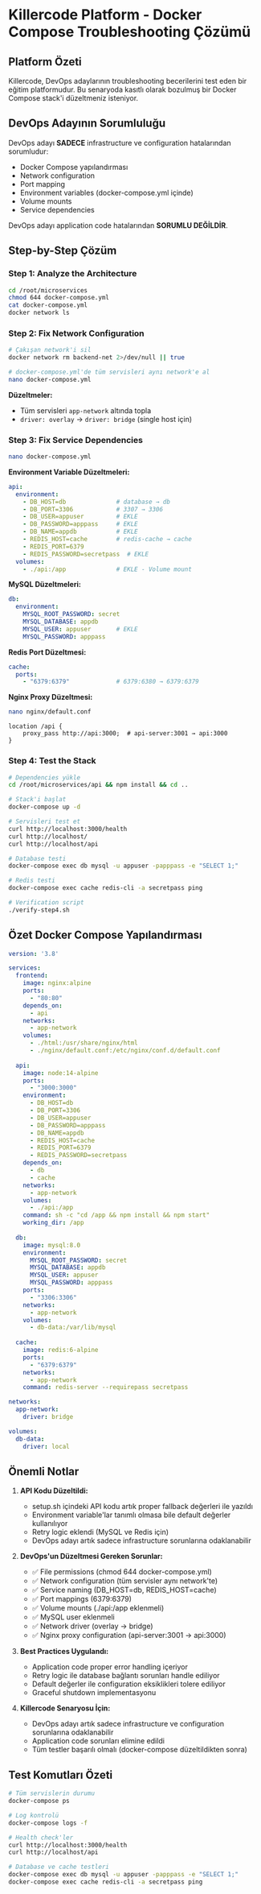 # Killercode Platform - Docker Compose Troubleshooting Çözümü

## Platform Özeti
Killercode, DevOps adaylarının troubleshooting becerilerini test eden bir eğitim platformudur. Bu senaryoda kasıtlı olarak bozulmuş bir Docker Compose stack'i düzeltmeniz isteniyor.

## DevOps Adayının Sorumluluğu
DevOps adayı **SADECE** infrastructure ve configuration hatalarından sorumludur:
- Docker Compose yapılandırması
- Network configuration
- Port mapping
- Environment variables (docker-compose.yml içinde)
- Volume mounts
- Service dependencies

DevOps adayı application code hatalarından **SORUMLU DEĞİLDİR**.

## Step-by-Step Çözüm

### Step 1: Analyze the Architecture
```bash
cd /root/microservices
chmod 644 docker-compose.yml
cat docker-compose.yml
docker network ls
```

### Step 2: Fix Network Configuration
```bash
# Çakışan network'i sil
docker network rm backend-net 2>/dev/null || true

# docker-compose.yml'de tüm servisleri aynı network'e al
nano docker-compose.yml
```

**Düzeltmeler:**
- Tüm servisleri `app-network` altında topla
- `driver: overlay` → `driver: bridge` (single host için)

### Step 3: Fix Service Dependencies
```bash
nano docker-compose.yml
```

**Environment Variable Düzeltmeleri:**
```yaml
api:
  environment:
    - DB_HOST=db              # database → db
    - DB_PORT=3306            # 3307 → 3306
    - DB_USER=appuser         # EKLE
    - DB_PASSWORD=apppass     # EKLE
    - DB_NAME=appdb           # EKLE
    - REDIS_HOST=cache        # redis-cache → cache
    - REDIS_PORT=6379
    - REDIS_PASSWORD=secretpass  # EKLE
  volumes:
    - ./api:/app              # EKLE - Volume mount
```

**MySQL Düzeltmeleri:**
```yaml
db:
  environment:
    MYSQL_ROOT_PASSWORD: secret
    MYSQL_DATABASE: appdb
    MYSQL_USER: appuser       # EKLE
    MYSQL_PASSWORD: apppass
```

**Redis Port Düzeltmesi:**
```yaml
cache:
  ports:
    - "6379:6379"             # 6379:6380 → 6379:6379
```

**Nginx Proxy Düzeltmesi:**
```bash
nano nginx/default.conf
```
```nginx
location /api {
    proxy_pass http://api:3000;  # api-server:3001 → api:3000
}
```

### Step 4: Test the Stack
```bash
# Dependencies yükle
cd /root/microservices/api && npm install && cd ..

# Stack'i başlat
docker-compose up -d

# Servisleri test et
curl http://localhost:3000/health
curl http://localhost/
curl http://localhost/api

# Database testi
docker-compose exec db mysql -u appuser -papppass -e "SELECT 1;"

# Redis testi
docker-compose exec cache redis-cli -a secretpass ping

# Verification script
./verify-step4.sh
```

## Özet Docker Compose Yapılandırması

```yaml
version: '3.8'

services:
  frontend:
    image: nginx:alpine
    ports:
      - "80:80"
    depends_on:
      - api
    networks:
      - app-network
    volumes:
      - ./html:/usr/share/nginx/html
      - ./nginx/default.conf:/etc/nginx/conf.d/default.conf
    
  api:
    image: node:14-alpine
    ports:
      - "3000:3000"
    environment:
      - DB_HOST=db
      - DB_PORT=3306
      - DB_USER=appuser
      - DB_PASSWORD=apppass
      - DB_NAME=appdb
      - REDIS_HOST=cache
      - REDIS_PORT=6379
      - REDIS_PASSWORD=secretpass
    depends_on:
      - db
      - cache
    networks:
      - app-network
    volumes:
      - ./api:/app
    command: sh -c "cd /app && npm install && npm start"
    working_dir: /app
    
  db:
    image: mysql:8.0
    environment:
      MYSQL_ROOT_PASSWORD: secret
      MYSQL_DATABASE: appdb
      MYSQL_USER: appuser
      MYSQL_PASSWORD: apppass
    ports:
      - "3306:3306"
    networks:
      - app-network
    volumes:
      - db-data:/var/lib/mysql
      
  cache:
    image: redis:6-alpine
    ports:
      - "6379:6379"
    networks:
      - app-network
    command: redis-server --requirepass secretpass

networks:
  app-network:
    driver: bridge

volumes:
  db-data:
    driver: local
```

## Önemli Notlar

1. **API Kodu Düzeltildi:**
   - setup.sh içindeki API kodu artık proper fallback değerleri ile yazıldı
   - Environment variable'lar tanımlı olmasa bile default değerler kullanılıyor
   - Retry logic eklendi (MySQL ve Redis için)
   - DevOps adayı artık sadece infrastructure sorunlarına odaklanabilir

2. **DevOps'un Düzeltmesi Gereken Sorunlar:**
   - ✅ File permissions (chmod 644 docker-compose.yml)
   - ✅ Network configuration (tüm servisler aynı network'te)
   - ✅ Service naming (DB_HOST=db, REDIS_HOST=cache)
   - ✅ Port mappings (6379:6379)
   - ✅ Volume mounts (./api:/app eklenmeli)
   - ✅ MySQL user eklenmeli
   - ✅ Network driver (overlay → bridge)
   - ✅ Nginx proxy configuration (api-server:3001 → api:3000)

3. **Best Practices Uygulandı:**
   - Application code proper error handling içeriyor
   - Retry logic ile database bağlantı sorunları handle ediliyor
   - Default değerler ile configuration eksiklikleri tolere ediliyor
   - Graceful shutdown implementasyonu

4. **Killercode Senaryosu İçin:**
   - DevOps adayı artık sadece infrastructure ve configuration sorunlarına odaklanabilir
   - Application code sorunları elimine edildi
   - Tüm testler başarılı olmalı (docker-compose düzeltildikten sonra)

## Test Komutları Özeti
```bash
# Tüm servislerin durumu
docker-compose ps

# Log kontrolü
docker-compose logs -f

# Health check'ler
curl http://localhost:3000/health
curl http://localhost/api

# Database ve cache testleri
docker-compose exec db mysql -u appuser -papppass -e "SELECT 1;"
docker-compose exec cache redis-cli -a secretpass ping
```